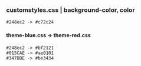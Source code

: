 
### customstyles.css | background-color, color 
```
#248ec2 -> #c72c24
```

#### theme-blue.css -> theme-red.css
```
#248ec2 -> #bf2121
#015CAE -> #ae0101
#347DBE -> #be3434
```


